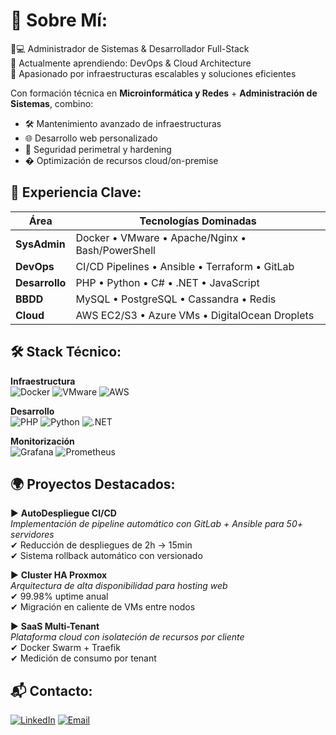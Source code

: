 # 💫 Sobre Mí:
👨💻 Administrador de Sistemas & Desarrollador Full-Stack  
🌱 Actualmente aprendiendo: DevOps & Cloud Architecture  
🚀 Apasionado por infraestructuras escalables y soluciones eficientes  

Con formación técnica en **Microinformática y Redes** + **Administración de Sistemas**, combino:
- 🛠️ Mantenimiento avanzado de infraestructuras
- 🌐 Desarrollo web personalizado
- 🔐 Seguridad perimetral y hardening
- � Optimización de recursos cloud/on-premise

## 💼 Experiencia Clave:
| Área          | Tecnologías Dominadas                          |
|---------------|-----------------------------------------------|
| **SysAdmin**  | Docker • VMware • Apache/Nginx • Bash/PowerShell |
| **DevOps**    | CI/CD Pipelines • Ansible • Terraform • GitLab  |
| **Desarrollo**| PHP • Python • C# • .NET • JavaScript         |
| **BBDD**      | MySQL • PostgreSQL • Cassandra • Redis        |
| **Cloud**     | AWS EC2/S3 • Azure VMs • DigitalOcean Droplets |

## 🛠️ Stack Técnico:
**Infraestructura**  
![Docker](https://img.shields.io/badge/Docker-2496ED?logo=docker&logoColor=white)
![VMware](https://img.shields.io/badge/VMware-607078?logo=vmware&logoColor=white)
![AWS](https://img.shields.io/badge/AWS-232F3E?logo=amazonaws)

**Desarrollo**  
![PHP](https://img.shields.io/badge/PHP-777BB4?logo=php)
![Python](https://img.shields.io/badge/Python-3776AB?logo=python)
![.NET](https://img.shields.io/badge/.NET-512BD4?logo=dotnet)

**Monitorización**  
![Grafana](https://img.shields.io/badge/Grafana-F46800?logo=grafana)
![Prometheus](https://img.shields.io/badge/Prometheus-E6522C?logo=prometheus)

## 🌍 Proyectos Destacados:
▶ **AutoDespliegue CI/CD**  
_Implementación de pipeline automático con GitLab + Ansible para 50+ servidores_  
✔ Reducción de despliegues de 2h → 15min  
✔ Sistema rollback automático con versionado  

▶ **Cluster HA Proxmox**  
_Arquitectura de alta disponibilidad para hosting web_  
✔ 99.98% uptime anual  
✔ Migración en caliente de VMs entre nodos  

▶ **SaaS Multi-Tenant**  
_Plataforma cloud con isolateción de recursos por cliente_  
✔ Docker Swarm + Traefik  
✔ Medición de consumo por tenant  

## 📬 Contacto:
[![LinkedIn](https://img.shields.io/badge/Conectemos_en_LinkedIn-0A66C2?logo=linkedin)](https://linkedin.com/in/RohitKumar)
[![Email](https://img.shields.io/badge/Email-D14836?logo=gmail)](mailto:tucorreo@dominio.com)
